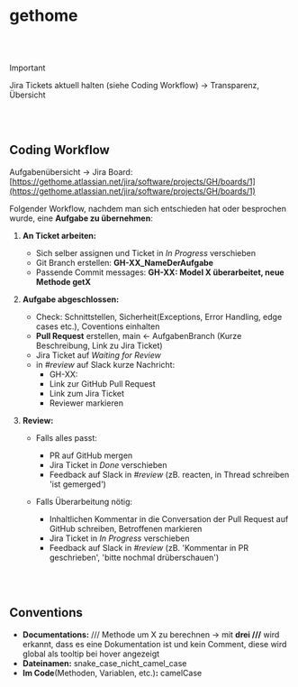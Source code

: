 # gethome
<br/><br/>

> [!IMPORTANT]
> Jira Tickets aktuell halten  (siehe Coding Workflow) -> Transparenz, Übersicht

<br/><br/>
## Coding Workflow
Aufgabenübersicht -> Jira Board: [https://gethome.atlassian.net/jira/software/projects/GH/boards/1](https://gethome.atlassian.net/jira/software/projects/GH/boards/1)

Folgender Workflow, nachdem man sich entschieden hat oder besprochen wurde, eine **Aufgabe zu übernehmen**:

1) **An Ticket arbeiten:**
     - Sich selber assignen und Ticket in _In Progress_ verschieben
     - Git Branch erstellen: **GH-XX_NameDerAufgabe**
     - Passende Commit messages: **GH-XX: Model X überarbeitet, neue Methode getX**

2) **Aufgabe abgeschlossen:**
     -  Check: Schnittstellen, Sicherheit(Exceptions, Error Handling, edge cases etc.), Coventions einhalten
     -  **Pull Request** erstellen, main <- AufgabenBranch (Kurze Beschreibung, Link zu Jira Ticket)
     - Jira Ticket auf _Waiting for Review_
     -  in _#review_ auf Slack kurze Nachricht:
          - GH-XX:
          - Link zur GitHub Pull Request
          - Link zum Jira Ticket
          - Reviewer markieren

3) **Review:**
     - Falls alles passt:
          - PR auf GitHub mergen
          - Jira Ticket in _Done_ verschieben
          - Feedback auf Slack in _#review_ (zB. reacten, in Thread schreiben 'ist gemerged')
     
     - Falls Überarbeitung nötig:
          - Inhaltlichen Kommentar in die Conversation der Pull Request auf GitHub schreiben, Betroffenen markieren
          - Jira Ticket in _In Progress_ verschieben
          - Feedback auf Slack in _#review_ (zB. 'Kommentar in PR geschrieben', 'bitte nochmal drüberschauen')

<br/><br/>
## Conventions
- **Documentations:** /// Methode um X zu berechnen -> mit **drei ///** wird erkannt, dass es eine Dokumentation ist und kein Comment, diese wird global als tooltip bei hover angezeigt
- **Dateinamen:** snake_case_nicht_camel_case
- **Im Code**(Methoden, Variablen, etc.)**:** camelCase
